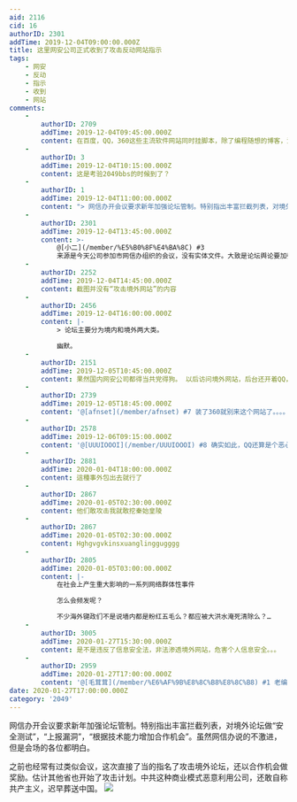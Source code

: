 ```yaml
---
aid: 2116
cid: 16
authorID: 2301
addTime: 2019-12-04T09:00:00.000Z
title: 这里网安公司正式收到了攻击反动网站指示
tags:
    - 网安
    - 反动
    - 指示
    - 收到
    - 网站
comments:
    -
        authorID: 2709
        addTime: 2019-12-04T09:45:00.000Z
        content: 在百度，QQ，360这些主流软件网站同时挂脚本，除了编程随想的博客，没几个私货网站扛得住这样的洪水攻击。
    -
        authorID: 3
        addTime: 2019-12-04T10:15:00.000Z
        content: 这是考验2049bbs的时候到了？
    -
        authorID: 1
        addTime: 2019-12-04T11:00:00.000Z
        content: "> 网信办开会议要求新年加强论坛管制。特别指出丰富拦截列表，对境外论坛做“安全测试”，“上报漏洞”，“根据技术能力增加合作机会”。虽然网信办说的不激进，但是会场的各位都明白。\n\n来源请求，非常好奇官方表述是啥\n\n这个截图能再多一点么\U0001F604"
    -
        authorID: 2301
        addTime: 2019-12-04T13:45:00.000Z
        content: >-
            @[小二](/member/%E5%B0%8F%E4%BA%8C) #3
            来源是今天公司参加市网信办组织的会议，没有实体文件。大致是论坛舆论要加强管理，但是多说了些“提交境外论坛漏洞证明技术能力有额外合作机会”，党内的话就是这么套路，也就是让网安公司们多干点攻击境外网站的工作。图是现场拍屏幕的，裁剪了一下防止分辨拍摄位置。
    -
        authorID: 2252
        addTime: 2019-12-04T14:45:00.000Z
        content: 截图并没有“攻击境外网站”的内容
    -
        authorID: 2456
        addTime: 2019-12-04T16:00:00.000Z
        content: |-
            > 论坛主要分为境内和境外两大类。

            幽默。
    -
        authorID: 2151
        addTime: 2019-12-05T10:45:00.000Z
        content: 果然国内网安公司都得当共党得狗。 以后访问境外网站，后台还开着QQ，360之类真的要小心了
    -
        authorID: 2739
        addTime: 2019-12-05T18:45:00.000Z
        content: '@[afnset](/member/afnset) #7 装了360就别来这个网站了。。。。真的可以抓到你的，不开玩笑'
    -
        authorID: 2578
        addTime: 2019-12-06T09:15:00.000Z
        content: '@[UUUIOOOI](/member/UUUIOOOI) #8 确实如此，QQ还算是个恶心人但不得不装的，但是360是个什么鬼?'
    -
        authorID: 2881
        addTime: 2020-01-04T18:00:00.000Z
        content: 這種事外包出去就行了
    -
        authorID: 2867
        addTime: 2020-01-05T02:30:00.000Z
        content: 他们敢攻击我就敢挖秦始皇陵
    -
        authorID: 2867
        addTime: 2020-01-05T02:30:00.000Z
        content: Hghgvgvkinsxuanglinggugggg
    -
        authorID: 2805
        addTime: 2020-01-05T03:00:00.000Z
        content: |-
            在社会上产生重大影响的一系列网络群体性事件

            怎么会频发呢？

            不少海外键政们不是说墙内都是粉红五毛么？都应被大洪水淹死清除么？…
    -
        authorID: 3005
        addTime: 2020-01-27T15:30:00.000Z
        content: 是不是违反了信息安全法，非法渗透境外网站，危害个人信息安全。。。
    -
        authorID: 2959
        addTime: 2020-01-27T17:00:00.000Z
        content: '@[毛茸茸](/member/%E6%AF%9B%E8%8C%B8%E8%8C%B8) #1 老编的博客不是在谷歌上吗'
date: 2020-01-27T17:00:00.000Z
category: '2049'
---
```


网信办开会议要求新年加强论坛管制。特别指出丰富拦截列表，对境外论坛做“安全测试”，“上报漏洞”，“根据技术能力增加合作机会”。虽然网信办说的不激进，但是会场的各位都明白。

之前也经常有过类似会议，这次直接了当的指名了攻击境外论坛，还以合作机会做奖励。估计其他省也开始了攻击计划。中共这种商业模式恶意利用公司，还敢自称共产主义，迟早葬送中国。 ![](https://i.loli.net/2019/12/04/JPIswDEvBn5CXxk.jpg)
